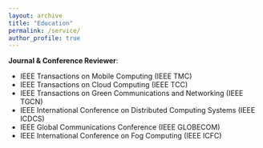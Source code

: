 ```yaml
---
layout: archive
title: "Education"
permalink: /service/
author_profile: true
---
```


**Journal & Conference Reviewer**: 
* IEEE Transactions on Mobile Computing (IEEE TMC)
* IEEE Transactions on Cloud Computing (IEEE TCC)
* IEEE Transactions on Green Communications and Networking (IEEE TGCN)
* IEEE International Conference on Distributed Computing Systems (IEEE ICDCS)
* IEEE Global Communications Conference (IEEE GLOBECOM)
* IEEE International Conference on Fog Computing (IEEE ICFC)




